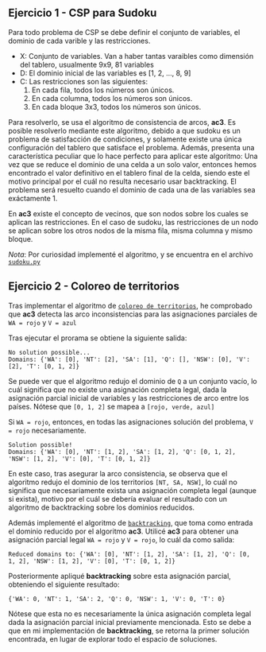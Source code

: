 ## Ejercicio 1 - CSP para Sudoku
Para todo problema de CSP se debe definir el conjunto de variables, el dominio de cada varible y las restricciones.
 - X: Conjunto de variables. Van a haber tantas varaibles como dimensión del tablero, usualmente 9x9, 81 variables
 - D: El dominio inicial de las variables es [1, 2, ..., 8, 9]
 - C: Las restricciones son las siguientes:
    1. En cada fila, todos los números son únicos.
    2. En cada columna, todos los números son únicos.
    3. En cada bloque 3x3, todos los números son únicos.


Para resolverlo, se usa el algoritmo de consistencia de arcos, **ac3**. 
Es posible resolverlo mediante este algoritmo, debido a que sudoku es un problema de satisfacción de condiciones, y solamente existe una única configuración del tablero que satisface el problema. Además, presenta una característica peculiar que lo hace perfecto para aplicar este algoritmo: Una vez que se reduce el dominio de una celda a un solo valor, entonces hemos encontrado el valor definitivo en el tablero final de la celda, siendo este el motivo principal por el cuál no resulta necesario usar backtracking.
El problema será resuelto cuando el dominio de cada una de las variables sea exáctamente 1.

En **ac3** existe el concepto de vecinos, que son nodos sobre los cuales se aplican las restricciones. En el caso de sudoku, las restricciones de un nodo se aplican sobre los otros nodos de la misma fila, misma columna y mismo bloque.

*Nota*: Por curiosidad implementé el algoritmo, y se encuentra en el archivo 
[`sudoku.py`](code/sudoku.py)
## Ejercicio 2 - Coloreo de territorios

Tras implementar el algoritmo de [`coloreo de territorios`](code/coloring/coloring_ac3.py), he comprobado que **ac3** detecta las arco inconsistencias para las asignaciones parciales de `WA = rojo` y `V = azul`

Tras ejecutar el prorama se obtiene la siguiente salida:
 ```
No solution possible...
Domains: {'WA': [0], 'NT': [2], 'SA': [1], 'Q': [], 'NSW': [0], 'V': [2], 'T': [0, 1, 2]}
```
Se puede ver que el algoritmo redujo el dominio de `Q` a un conjunto vacío, lo cuál significa que no existe una asignación completa legal, dada la asignación parcial inicial de variables y las restricciones de arco entre los países.
Nótese que `[0, 1, 2]` se mapea a `[rojo, verde, azul]`

Si `WA = rojo`, entonces, en todas las asignaciones solución del problema, `V = rojo` necesariamente.
```
Solution possible!
Domains: {'WA': [0], 'NT': [1, 2], 'SA': [1, 2], 'Q': [0, 1, 2], 'NSW': [1, 2], 'V': [0], 'T': [0, 1, 2]}
```
En este caso, tras asegurar la arco consistencia, se observa que el algoritmo redujo el dominio de los territorios `[NT, SA, NSW]`, lo cuál no significa que necesariamente exista una asignación completa legal (aunque si exista), motivo por el cuál se debería evaluar el resultado con un algoritmo de backtracking sobre los dominios reducidos.


Además implementé el algoritmo de [`backtracking`](code/coloring/coloring_backtracking.py), que toma como entrada el dominio reducido por el algoritmo **ac3**. Utilicé **ac3** para obtener una asignación parcial legal `WA = rojo` y `V = rojo`, lo cuál da como salida:
```
Reduced domains to: {'WA': [0], 'NT': [1, 2], 'SA': [1, 2], 'Q': [0, 1, 2], 'NSW': [1, 2], 'V': [0], 'T': [0, 1, 2]}
```
Posteriormente apliqué **backtracking** sobre esta asignación parcial, obteniendo el siguiente resultado:
```
{'WA': 0, 'NT': 1, 'SA': 2, 'Q': 0, 'NSW': 1, 'V': 0, 'T': 0}
```
Nótese que esta no es necesariamente la única asignación completa legal dada la asignación parcial inicial previamente mencionada. Esto se debe a que en mi implementación de **backtracking**, se retorna la primer solución encontrada, en lugar de explorar todo el espacio de soluciones.